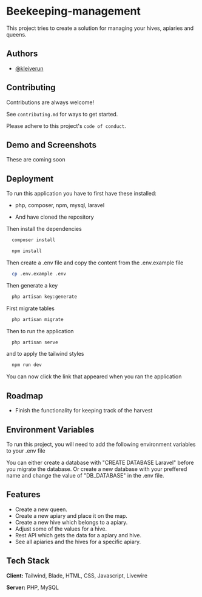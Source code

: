 
# Beekeeping-management

This project tries to create a solution for managing your hives, apiaries and queens.  


## Authors

- [@kleiverun](https://www.github.com/kleiverun)

## Contributing

Contributions are always welcome!

See `contributing.md` for ways to get started.

Please adhere to this project's `code of conduct`.


## Demo and Screenshots

These are coming soon


## Deployment

To run this application you have to first have these installed:
- php, composer, npm, mysql, laravel

- And have cloned the repository 

Then install the dependencies
```bash
  composer install
```
```bash
  npm install
```
Then create a .env file and copy the content from the .env.example file
```bash
  cp .env.example .env
```
Then generate a key
```bash
  php artisan key:generate
```

First migrate tables
```bash
  php artisan migrate
```
Then to run the application
```bash
  php artisan serve
```
and to apply the tailwind styles
```bash
  npm run dev
```
You can now click the link that appeared when you ran the application
## Roadmap

- Finish the functionality for keeping track of the harvest
## Environment Variables

To run this project, you will need to add the following environment variables to your .env file

You can either create a database with "CREATE DATABASE Laravel" before you migrate the database. 
Or create a new database with your preffered name and change the value of "DB_DATABASE" in the .env file. 


## Features

- Create a new queen.
- Create a new apiary and place it on the map.
- Create a new hive which belongs to a apiary.
- Adjust some of the values for a hive.  
- Rest API which gets the data for a apiary and hive.
- See all apiaries and the hives for a specific apiary. 


## Tech Stack

**Client:** Tailwind, Blade, HTML, CSS, Javascript, Livewire

**Server:** PHP, MySQL

